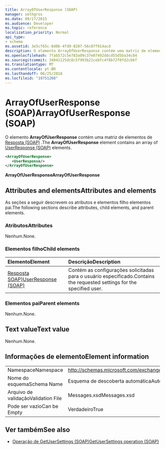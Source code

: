 ```yaml
---
title: ArrayOfUserResponse (SOAP)
manager: sethgros
ms.date: 09/17/2015
ms.audience: Developer
ms.topic: reference
localization_priority: Normal
api_type:
- schema
ms.assetid: 3e5cf65c-8d0b-4fd9-8207-56c07f914acd
description: O elemento ArrayOfUserResponse contém uma matriz de elementos de resposta (SOAP).
ms.openlocfilehash: 7fab572c5e783a09c37e07492ddcd55d5ba34c84
ms.sourcegitcommit: 34041125dc8c5f993b21cebfc4f8b72f0fd2cb6f
ms.translationtype: MT
ms.contentlocale: pt-BR
ms.lasthandoff: 06/25/2018
ms.locfileid: "19751208"
---
```

# <a name="arrayofuserresponse-soap"></a><span data-ttu-id="aac60-103">ArrayOfUserResponse (SOAP)</span><span class="sxs-lookup"><span data-stu-id="aac60-103">ArrayOfUserResponse (SOAP)</span></span>

<span data-ttu-id="aac60-104">O elemento **ArrayOfUserResponse** contém uma matriz de elementos de [Resposta (SOAP)](userresponse-soap.md) .</span><span class="sxs-lookup"><span data-stu-id="aac60-104">The **ArrayOfUserResponse** element contains an array of [UserResponse (SOAP)](userresponse-soap.md) elements.</span></span> 
  
```XML
<ArrayOfUserResponse>
   <UserResponse/>
</ArrayOfUserResponse>
```

 <span data-ttu-id="aac60-105">**ArrayOfUserResponse**</span><span class="sxs-lookup"><span data-stu-id="aac60-105">**ArrayOfUserResponse**</span></span>
## <a name="attributes-and-elements"></a><span data-ttu-id="aac60-106">Attributes and elements</span><span class="sxs-lookup"><span data-stu-id="aac60-106">Attributes and elements</span></span>

<span data-ttu-id="aac60-107">As seções a seguir descrevem os atributos e elementos filho elementos pai.</span><span class="sxs-lookup"><span data-stu-id="aac60-107">The following sections describe attributes, child elements, and parent elements.</span></span>
  
### <a name="attributes"></a><span data-ttu-id="aac60-108">Atributos</span><span class="sxs-lookup"><span data-stu-id="aac60-108">Attributes</span></span>

<span data-ttu-id="aac60-109">Nenhum.</span><span class="sxs-lookup"><span data-stu-id="aac60-109">None.</span></span>
  
### <a name="child-elements"></a><span data-ttu-id="aac60-110">Elementos filho</span><span class="sxs-lookup"><span data-stu-id="aac60-110">Child elements</span></span>

|<span data-ttu-id="aac60-111">**Elemento**</span><span class="sxs-lookup"><span data-stu-id="aac60-111">**Element**</span></span>|<span data-ttu-id="aac60-112">**Descrição**</span><span class="sxs-lookup"><span data-stu-id="aac60-112">**Description**</span></span>|
|:-----|:-----|
|[<span data-ttu-id="aac60-113">Resposta SOAP)</span><span class="sxs-lookup"><span data-stu-id="aac60-113">UserResponse (SOAP)</span></span>](userresponse-soap.md) <br/> |<span data-ttu-id="aac60-114">Contém as configurações solicitadas para o usuário especificado.</span><span class="sxs-lookup"><span data-stu-id="aac60-114">Contains the requested settings for the specified user.</span></span>  <br/> |
   
### <a name="parent-elements"></a><span data-ttu-id="aac60-115">Elementos pai</span><span class="sxs-lookup"><span data-stu-id="aac60-115">Parent elements</span></span>

<span data-ttu-id="aac60-116">Nenhum.</span><span class="sxs-lookup"><span data-stu-id="aac60-116">None.</span></span>
  
## <a name="text-value"></a><span data-ttu-id="aac60-117">Text value</span><span class="sxs-lookup"><span data-stu-id="aac60-117">Text value</span></span>

<span data-ttu-id="aac60-118">Nenhum.</span><span class="sxs-lookup"><span data-stu-id="aac60-118">None.</span></span>
  
## <a name="element-information"></a><span data-ttu-id="aac60-119">Informações de elemento</span><span class="sxs-lookup"><span data-stu-id="aac60-119">Element information</span></span>

|||
|:-----|:-----|
|<span data-ttu-id="aac60-120">Namespace</span><span class="sxs-lookup"><span data-stu-id="aac60-120">Namespace</span></span>  <br/> |http://schemas.microsoft.com/exchange/2010/Autodiscover  <br/> |
|<span data-ttu-id="aac60-121">Nome do esquema</span><span class="sxs-lookup"><span data-stu-id="aac60-121">Schema Name</span></span>  <br/> |<span data-ttu-id="aac60-122">Esquema de descoberta automática</span><span class="sxs-lookup"><span data-stu-id="aac60-122">Autodiscover schema</span></span>  <br/> |
|<span data-ttu-id="aac60-123">Arquivo de validação</span><span class="sxs-lookup"><span data-stu-id="aac60-123">Validation File</span></span>  <br/> |<span data-ttu-id="aac60-124">Messages.xsd</span><span class="sxs-lookup"><span data-stu-id="aac60-124">Messages.xsd</span></span>  <br/> |
|<span data-ttu-id="aac60-125">Pode ser vazio</span><span class="sxs-lookup"><span data-stu-id="aac60-125">Can be Empty</span></span>  <br/> |<span data-ttu-id="aac60-126">Verdadeiro</span><span class="sxs-lookup"><span data-stu-id="aac60-126">True</span></span>  <br/> |
   
## <a name="see-also"></a><span data-ttu-id="aac60-127">Ver também</span><span class="sxs-lookup"><span data-stu-id="aac60-127">See also</span></span>

- [<span data-ttu-id="aac60-128">Operação de GetUserSettings (SOAP)</span><span class="sxs-lookup"><span data-stu-id="aac60-128">GetUserSettings operation (SOAP)</span></span>](getusersettings-operation-soap.md)

